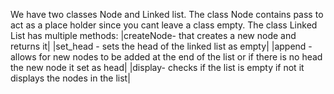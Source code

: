 We have two classes Node and Linked list.
The class Node contains pass to act as a place holder since you cant leave a class empty.
The class Linked List has multiple methods:
|createNode- that creates a new node and returns it|
|set_head - sets the head of the linked list as empty|
|append - allows for new nodes to be added at the end of the list or if there is no head the new node it set as head|
|display- checks if the list is empty if not it displays the nodes in the list|
